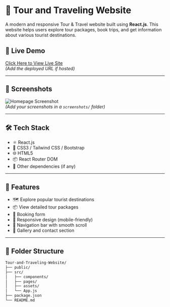 # 🧳 Tour and Traveling Website

A modern and responsive Tour & Travel website built using **React.js**. This website helps users explore tour packages, book trips, and get information about various tourist destinations.

## 🚀 Live Demo

[Click Here to View Live Site](https://your-live-link.com)  
_(Add the deployed URL if hosted)_

---

## 📸 Screenshots

![Homepage Screenshot](./screenshots/homepage.png)  
_(Add your screenshots in a `screenshots/` folder)_

---

## 🛠️ Tech Stack

- ⚛️ React.js
- 🎨 CSS3 / Tailwind CSS / Bootstrap
- 🌐 HTML5
- 📦 React Router DOM
- 🧩 Other dependencies (if any)

---

## 📁 Features

- 🗺️ Explore popular tourist destinations
- 📦 View detailed tour packages
- 🧾 Booking form
- 📱 Responsive design (mobile-friendly)
- 🧭 Navigation bar with smooth scroll
- 📸 Gallery and contact section

---

## 📂 Folder Structure

```bash
Tour-and-Traveling-Website/
├── public/
├── src/
│   ├── components/
│   ├── pages/
│   ├── assets/
│   └── App.js
├── package.json
└── README.md
